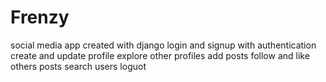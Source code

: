 # Frenzy
social media app created with django 
login and signup with authentication
create and update profile
explore other profiles
add posts
follow and like others posts
search users
loguot

